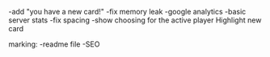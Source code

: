 -add "you have a new card!"
-fix memory leak
-google analytics
-basic server stats
-fix spacing
-show choosing for the active player
Highlight new card


marking:
-readme file
-SEO

